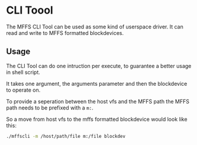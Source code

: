 # CLI Toool

The MFFS CLI Tool can be used as some kind of userspace driver. It can read and write to MFFS formatted blockdevices.

## Usage

The CLI Tool can do one intruction per execute, to guarantee a better usage in shell script.

It takes one argument, the arguments parameter and then the blockdevice to operate on.

To provide a seperation between the host vfs and the MFFS path the MFFS path needs to be prefixed with a `m:`.

So a move from host vfs to the mffs formatted blockdevice would look like this:
```sh
./mffscli -m /host/path/file m:/file blockdev
```
